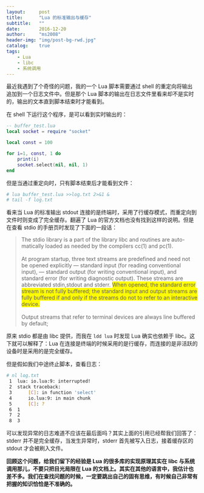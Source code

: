 ```yaml
---
layout:     post
title:      "Lua 的标准输出与缓存"
subtitle:   ""
date:       2016-12-20
author:     "ms2008"
header-img: "img/post-bg-rwd.jpg"
catalog:    true
tags:
    - Lua
    - libc
    - 系统调用
---
```


最近我遇到了个奇怪的问题，我的一个 Lua 脚本需要通过 shell 的重定向将输出追加到一个日志文件中。但是那个 Lua 脚本的输出在日志文件里看来却不是实时的，输出的文本直到脚本结束时才能看到。

在 shell 下运行这个程序，是可以看到实时输出的：

```lua
-- buffer_test.lua
local socket = require "socket"

local const = 100

for i=1, const, 1 do
    print(i)
    socket.select(nil, nil, 1)
end
```

但是当通过重定向时，只有脚本结束后才能看到文件：

```sh
# lua buffer_test.lua >>log.txt 2>&1 &
# tail -f log.txt
```

看来当 Lua 的标准输出 stdout 连接的是终端时，采用了行缓存模式，而重定向到文件时则变成了完全缓存。翻遍了 Lua 的官方文档也没有找到这样的说明。但是在查看 stdio 的手册页时发现了下面的一段话：

> The stdio library is a part of the library libc and routines are auto-matically loaded as needed by the compilers cc(1) and pc(1).
> <br><br>
> At program startup, three text streams are predefined and need not be opened explicitly — standard input (for reading conventional input), — standard output (for writing conventional input), and standard error (for writing diagnostic output). These streams are abbreviated stdin,stdout and stderr. <span style="background-color: #FFFB00;">When opened, the standard error stream is not fully buffered; the standard input and output streams are fully buffered if and only if the streams do not to refer to an interactive device.</span>
> <br><br>
> Output streams that refer to terminal devices are always line buffered by default;

原来 stdio 都是由 libc 提供，而我在 `ldd lua` 时发现 Lua 确实也依赖于 libc。这下就可以解释了：Lua 在连接是终端的时候采用的是行缓存，而连接的是非活跃的设备时是采用的是完全缓存。

但是假如我们中途终止脚本，查看日志：

```sh
# nl log.txt
 1	lua: io.lua:9: interrupted!
 2	stack traceback:
 3		[C]: in function 'select'
 4		io.lua:9: in main chunk
 5		[C]: ?
 6	1
 7	2
 8	3
```

可以发现异常的日志难道不应该在最后面吗？其实上面的引用已经帮我们回答了：stderr 并不是完全缓存，当发生异常时，stderr 首先被写入日志，接着缓存区的 stdout 才会被刷入文件。

**回顾这个问题，给我们留下的经验是 Lua 的很多库的实现原理其实在 libc 与系统调用那儿，不要只把目光局限在 Lua 的文档上。其实在其他的语言中，我估计也差不多。我们在查找问题的时候，一定要跳出自己的固有思维，有时候自己非常有把握的知识恰恰是不准确的。**
